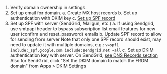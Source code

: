 1. Verify domain ownership in settings.
2. Set up email for domain.
  a. Create MX host records
  b. Set up authentication with DKIM key
  c. [Set up SPF record](https://support.google.com/a/answer/178723?hl=en)
3. Set up SPF with server (SendGrid, Mailgun, etc.)
  a. If using Sendgrid, use smtpapi header to bypass subscription list email
     features for new user (confirm and reset_password) emails
  b. Update SPF record to allow for sending from server
     Note that only one SPF record should exist, may need to update it
     with multiple domains, e.g.:
     `v=spf1 include:_spf.google.com include:sendgrid.net ~all`
  c. Set up DKIM authentication key with server.
     On SendGrid, [see DNS Records section](http://sendgrid.com/docs/User_Guide/whitelabel_wizard.html)
     Also for SendGrid, click "Set the DKIM domain to match the FROM
     domain" from Apps > DKIM Settings
